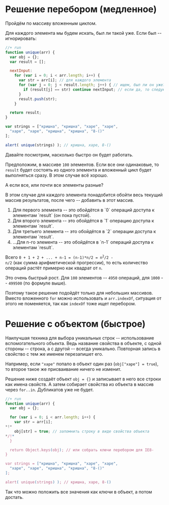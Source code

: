 # Решение перебором (медленное)

Пройдём по массиву вложенным циклом. 

Для каждого элемента мы будем искать, был ли такой уже. Если был -- игнорировать:

```js
//+ run
function unique(arr) {
  var obj = {};
  var result = [];

  nextInput:
    for (var i = 0; i < arr.length; i++) {
      var str = arr[i]; // для каждого элемента
      for (var j = 0; j < result.length; j++) { // ищем, был ли он уже?
        if (result[j] == str) continue nextInput; // если да, то следующий
      }
      result.push(str);
    }

  return result;
}

var strings = ["кришна", "кришна", "харе", "харе",
  "харе", "харе", "кришна", "кришна", "8-()"
];

alert( unique(strings) ); // кришна, харе, 8-()
```

Давайте посмотрим, насколько быстро он будет работать.

Предположим, в массиве `100` элементов. Если все они одинаковые, то `result` будет состоять из одного элемента и вложенный цикл будет выполняться сразу. В этом случае всё хорошо.

А если все, или почти все элементы разные?

В этом случае для каждого элемента понадобится обойти весь текущий массив результатов, после чего -- добавить в этот массив.

<ol>
<li>Для первого элемента -- это обойдётся в `0` операций доступа к элементам `result` (он пока пустой).</li>
<li>Для второго элемента -- это обойдётся в `1` операцию доступа к элементам `result`.</li>
<li>Для третьего элемента -- это обойдётся в `2` операции доступа к элементам `result`.</li>
<li>...Для n-го элемента -- это обойдётся в `n-1` операций доступа к элементам `result`.</li>
</ol>

Всего <code>0 + 1 + 2 + ... + n-1 = (n-1)*n/2 = n<sup>2</sup>/2 - n/2</code> (как сумма арифметической прогрессии), то есть количество операций растёт примерно как квадрат от `n`.

Это очень быстрый рост. Для `100` элементов -- `4950` операций, для `1000` -- `499500` (по формуле выше).

Поэтому такое решение подойдёт только для небольших массивов. Вместо вложенного `for` можно использовать и `arr.indexOf`, ситуация от этого не поменяется, так как `indexOf` тоже ищет перебором.

# Решение с объектом (быстрое)

Наилучшая техника для выбора уникальных строк -- использование вспомогательного объекта. Ведь название свойства в объекте, с одной стороны -- строка, а с другой -- всегда уникально. Повторная запись в свойство с тем же именем перезапишет его.

Например, если `"харе"` попало в объект один раз (`obj["харе"] = true`), то второе такое же присваивание ничего не изменит. 

Решение ниже создаёт объект `obj = {}` и записывает в него все строки как имена свойств. А затем собирает свойства из объекта в массив через `for..in`. Дубликатов уже не будет.

```js
//+ run
function unique(arr) {
  var obj = {};

  for (var i = 0; i < arr.length; i++) {
    var str = arr[i];
*!*
    obj[str] = true; // запомнить строку в виде свойства объекта
*/!*
  }

  return Object.keys(obj); // или собрать ключи перебором для IE8-
}

var strings = ["кришна", "кришна", "харе", "харе",
  "харе", "харе", "кришна", "кришна", "8-()"
];

alert( unique(strings) ); // кришна, харе, 8-()
```

Так что можно положить все значения как ключи в объект, а потом достать.